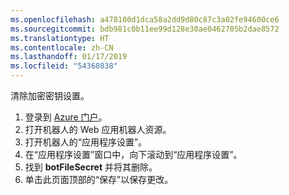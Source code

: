 ```yaml
---
ms.openlocfilehash: a478100d1dca58a2dd9d80c87c3a02fe94600ce6
ms.sourcegitcommit: bdb981c0b11ee99d128e30ae0462705b2dae8572
ms.translationtype: HT
ms.contentlocale: zh-CN
ms.lasthandoff: 01/17/2019
ms.locfileid: "54360838"
---
```

清除加密密钥设置。

1. 登录到 [Azure 门户](http://portal.azure.com/)。
1. 打开机器人的 Web 应用机器人资源。
1. 打开机器人的“应用程序设置”。
1. 在“应用程序设置”窗口中，向下滚动到“应用程序设置”。
1. 找到 **botFileSecret** 并将其删除。
1. 单击此页面顶部的“保存”以保存更改。
